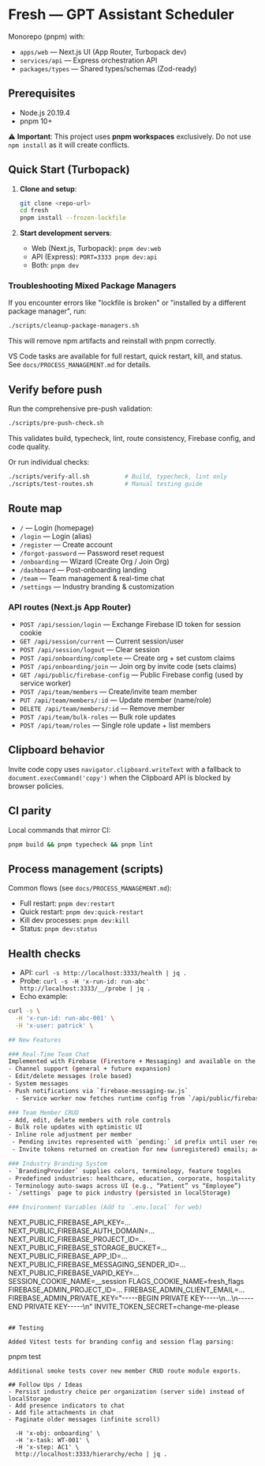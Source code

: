 # Fresh — GPT Assistant Scheduler

Monorepo (pnpm) with:

- `apps/web` — Next.js UI (App Router, Turbopack dev)
- `services/api` — Express orchestration API
- `packages/types` — Shared types/schemas (Zod-ready)

## Prerequisites

- Node.js 20.19.4
- pnpm 10+

⚠️ **Important**: This project uses **pnpm workspaces** exclusively. Do not use `npm install` as it will create conflicts.

## Quick Start (Turbopack)

1. **Clone and setup**:

   ```bash
   git clone <repo-url>
   cd fresh
   pnpm install --frozen-lockfile
   ```

2. **Start development servers**:
   - Web (Next.js, Turbopack): `pnpm dev:web`
   - API (Express): `PORT=3333 pnpm dev:api`
   - Both: `pnpm dev`

### Troubleshooting Mixed Package Managers

If you encounter errors like "lockfile is broken" or "installed by a different package manager", run:

```bash
./scripts/cleanup-package-managers.sh
```

This will remove npm artifacts and reinstall with pnpm correctly.

VS Code tasks are available for full restart, quick restart, kill, and status. See `docs/PROCESS_MANAGEMENT.md` for details.

## Verify before push

Run the comprehensive pre-push validation:

```bash
./scripts/pre-push-check.sh
```

This validates build, typecheck, lint, route consistency, Firebase config, and code quality.

Or run individual checks:

```bash
./scripts/verify-all.sh          # Build, typecheck, lint only
./scripts/test-routes.sh         # Manual testing guide
```

## Route map

- `/` — Login (homepage)
- `/login` — Login (alias)
- `/register` — Create account
- `/forgot-password` — Password reset request
- `/onboarding` — Wizard (Create Org / Join Org)
- `/dashboard` — Post-onboarding landing
- `/team` — Team management & real-time chat
- `/settings` — Industry branding & customization

### API routes (Next.js App Router)

- `POST /api/session/login` — Exchange Firebase ID token for session cookie
- `GET /api/session/current` — Current session/user
- `POST /api/session/logout` — Clear session
- `POST /api/onboarding/complete` — Create org + set custom claims
- `POST /api/onboarding/join` — Join org by invite code (sets claims)
- `GET /api/public/firebase-config` — Public Firebase config (used by service worker)
- `POST /api/team/members` — Create/invite team member
- `PUT /api/team/members/:id` — Update member (name/role)
- `DELETE /api/team/members/:id` — Remove member
- `POST /api/team/bulk-roles` — Bulk role updates
- `POST /api/team/roles` — Single role update + list members

## Clipboard behavior

Invite code copy uses `navigator.clipboard.writeText` with a fallback to `document.execCommand('copy')` when the Clipboard API is blocked by browser policies.

## CI parity

Local commands that mirror CI:

```bash
pnpm build && pnpm typecheck && pnpm lint
```

## Process management (scripts)

Common flows (see `docs/PROCESS_MANAGEMENT.md`):

- Full restart: `pnpm dev:restart`
- Quick restart: `pnpm dev:quick-restart`
- Kill dev processes: `pnpm dev:kill`
- Status: `pnpm dev:status`

## Health checks

- API: `curl -s http://localhost:3333/health | jq .`
- Probe: `curl -s -H 'x-run-id: run-abc' http://localhost:3333/__/probe | jq .`
- Echo example:

```bash
curl -s \
  -H 'x-run-id: run-abc-001' \
  -H 'x-user: patrick' \

## New Features

### Real-Time Team Chat
Implemented with Firebase (Firestore + Messaging) and available on the `/team` page:
- Channel support (general + future expansion)
- Edit/delete messages (role based)
- System messages
- Push notifications via `firebase-messaging-sw.js`
  - Service worker now fetches runtime config from `/api/public/firebase-config` (no hard-coded keys)

### Team Member CRUD
- Add, edit, delete members with role controls
- Bulk role updates with optimistic UI
- Inline role adjustment per member
 - Pending invites represented with `pending:` id prefix until user registers
 - Invite tokens returned on creation for new (unregistered) emails; acceptance via `/api/team/members/accept`

### Industry Branding System
- `BrandingProvider` supplies colors, terminology, feature toggles
- Predefined industries: healthcare, education, corporate, hospitality, fitness, consulting
- Terminology auto-swaps across UI (e.g., “Patient” vs “Employee”)
- `/settings` page to pick industry (persisted in localStorage)

### Environment Variables (Add to `.env.local` for web)
```

NEXT_PUBLIC_FIREBASE_API_KEY=...
NEXT_PUBLIC_FIREBASE_AUTH_DOMAIN=...
NEXT_PUBLIC_FIREBASE_PROJECT_ID=...
NEXT_PUBLIC_FIREBASE_STORAGE_BUCKET=...
NEXT_PUBLIC_FIREBASE_APP_ID=...
NEXT_PUBLIC_FIREBASE_MESSAGING_SENDER_ID=...
NEXT_PUBLIC_FIREBASE_VAPID_KEY=...
SESSION_COOKIE_NAME=\_\_session
FLAGS_COOKIE_NAME=fresh_flags
FIREBASE_ADMIN_PROJECT_ID=...
FIREBASE_ADMIN_CLIENT_EMAIL=...
FIREBASE_ADMIN_PRIVATE_KEY="-----BEGIN PRIVATE KEY-----\n...\n-----END PRIVATE KEY-----\n"
INVITE_TOKEN_SECRET=change-me-please

```

## Testing

Added Vitest tests for branding config and session flag parsing:
```

pnpm test

```
Additional smoke tests cover new member CRUD route module exports.

## Follow Ups / Ideas
- Persist industry choice per organization (server side) instead of localStorage
- Add presence indicators to chat
- Add file attachments in chat
- Paginate older messages (infinite scroll)

  -H 'x-obj: onboarding' \
  -H 'x-task: WT-001' \
  -H 'x-step: AC1' \
  http://localhost:3333/hierarchy/echo | jq .
```

